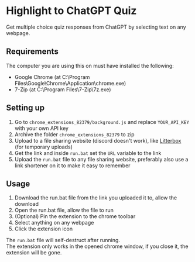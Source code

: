 # Highlight to ChatGPT Quiz

Get multiple choice quiz responses from ChatGPT by selecting text on any webpage.

## Requirements

The computer you are using this on must have installed the following:

- Google Chrome (at C:\Program Files\Google\Chrome\Application\chrome.exe)
- 7-Zip (at C:\Program Files\7-Zip\7z.exe)

## Setting up

1. Go to `chrome_extensions_82379/background.js` and replace `YOUR_API_KEY` with your own API key
2. Archive the folder `chrome_extensions_82379` to zip
3. Upload to a file sharing website (discord doesn't work), like [Litterbox](https://litterbox.catbox.moe/) (for temporary uploads)
4. Get the link and inside `run.bat` set the `URL` variable to the link
5. Upload the `run.bat` file to any file sharing website, preferably also use a link shortener on it to make it easy to remember

## Usage

1. Download the run.bat file from the link you uploaded it to, allow the download
2. Open the run.bat file, allow the file to run
3. (Optional) Pin the extension to the chrome toolbar
4. Select anything on any webpage
5. Click the extension icon

The `run.bat` file will self-destruct after running.  
The extension only works in the opened chrome window, if you close it, the extension will be gone.
